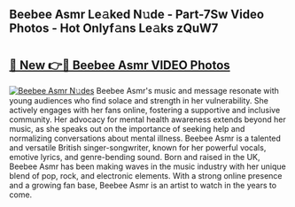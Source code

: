 ## Beebee Asmr Le𝚊ked N𝚞de - Part-7Sw Video Photos - Hot Onlyf𝚊ns Le𝚊ks zQuW7

# <h2><a href="http://ab30661.deff.icu/?id=Beebee+Asmr">🔗 New 👉🔴 Beebee Asmr VIDEO Photos</a></h2>

[![Beebee Asmr N𝚞des](https://i.imgur.com/rIISA9y.gif)](http://ab30661.deff.icu/?id=Beebee+Asmr)
Beebee Asmr's music and message resonate with young audiences who find solace and strength in her vulnerability. She actively engages with her fans online, fostering a supportive and inclusive community. Her advocacy for mental health awareness extends beyond her music, as she speaks out on the importance of seeking help and normalizing conversations about mental illness. Beebee Asmr is a talented and versatile British singer-songwriter, known for her powerful vocals, emotive lyrics, and genre-bending sound. Born and raised in the UK, Beebee Asmr has been making waves in the music industry with her unique blend of pop, rock, and electronic elements. With a strong online presence and a growing fan base, Beebee Asmr is an artist to watch in the years to come.
